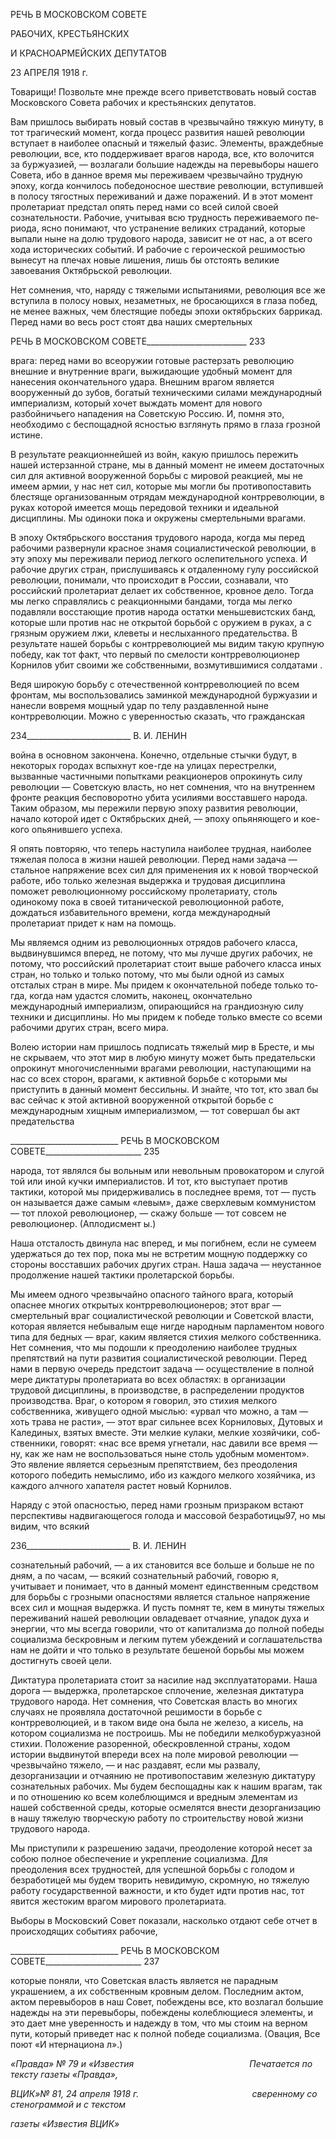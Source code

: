 РЕЧЬ В МОСКОВСКОМ СОВЕТЕ

РАБОЧИХ, КРЕСТЬЯНСКИХ

И КРАСНОАРМЕЙСКИХ ДЕПУТАТОВ

23 АПРЕЛЯ 1918 г.

Товарищи! Позвольте мне прежде всего приветствовать новый состав Московского Совета рабочих и крестьянских депутатов.

Вам пришлось выбирать новый состав в чрезвычайно тяжкую минуту, в тот трагиче­ский момент, когда процесс развития нашей революции вступает в наиболее опасный и тяжелый фазис. Элементы, враждебные революции, все, кто поддерживает врагов на­рода, все, кто волочится за буржуазией, — возлагали большие надежды на перевыборы нашего Совета, ибо в данное время мы переживаем чрезвычайно трудную эпоху, когда кончилось победоносное шествие революции, вступившей в полосу тягостных пережи­ваний и даже поражений. И в этот момент пролетариат предстал опять перед нами со всей силой своей сознательности. Рабочие, учитывая всю трудность переживаемого пе­риода, ясно понимают, что устранение великих страданий, которые выпали ныне на до­лю трудового народа, зависит не от нас, а от всего хода исторических событий. И рабо­чие с героической решимостью вынесут на плечах новые лишения, лишь бы отстоять великие завоевания Октябрьской революции.

Нет сомнения, что, наряду с тяжелыми испытаниями, революция все же вступила в полосу новых, незаметных, не бросающихся в глаза побед, не менее важных, чем бле­стящие победы эпохи октябрьских баррикад. Перед нами во весь рост стоят два наших смертельных

  

РЕЧЬ В МОСКОВСКОМ СОВЕТЕ_________________________ 233

врага: перед нами во всеоружии готовые растерзать революцию внешние и внутренние враги, выжидающие удобный момент для нанесения окончательного удара. Внешним врагом является вооруженный до зубов, богатый техническими силами международный империализм, который хочет выждать момент для нового разбойничьего нападения на Советскую Россию. И, помня это, необходимо с беспощадной ясностью взглянуть пря­мо в глаза грозной истине.

В результате реакционнейшей из войн, какую пришлось пережить нашей истерзан­ной стране, мы в данный момент не имеем достаточных сил для активной вооруженной борьбы с мировой реакцией, мы не имеем армии, у нас нет сил, которые мы могли бы противопоставить блестяще организованным отрядам международной контрреволю­ции, в руках которой имеется мощь передовой техники и идеальной дисциплины. Мы одиноки пока и окружены смертельными врагами.

В эпоху Октябрьского восстания трудового народа, когда мы перед рабочими раз­вернули красное знамя социалистической революции, в эту эпоху мы переживали пе­риод легкого ослепительного успеха. И рабочие других стран, прислушиваясь к отда­ленному гулу российской революции, понимали, что происходит в России, сознавали, что российский пролетариат делает их собственное, кровное дело. Тогда мы легко справлялись с реакционными бандами, тогда мы легко подавляли восстающие против народа остатки меньшевистских банд, которые шли против нас не открытой борьбой с оружием в руках, а с грязным оружием лжи, клеветы и неслыханного предательства. В результате нашей борьбы с контрреволюцией мы видим такую крупную победу, как тот факт, что первый по смелости контрреволюционер Корнилов убит своими же собствен­ными, возмутившимися солдатами .

Ведя широкую борьбу с отечественной контрреволюцией по всем фронтам, мы вос­пользовались заминкой международной буржуазии и нанесли вовремя мощный удар по телу раздавленной ныне контрреволюции. Можно с уверенностью сказать, что граж­данская

  

234__________________________ В. И. ЛЕНИН

война в основном закончена. Конечно, отдельные стычки будут, в некоторых городах вспыхнут кое-где на улицах перестрелки, вызванные частичными попытками реакцио­неров опрокинуть силу революции — Советскую власть, но нет сомнения, что на внут­реннем фронте реакция бесповоротно убита усилиями восставшего народа. Таким об­разом, мы пережили первую эпоху развития революции, начало которой идет с Ок­тябрьских дней, — эпоху опьяняющего и кое-кого опьянившего успеха.

Я опять повторяю, что теперь наступила наиболее трудная, наиболее тяжелая полоса в жизни нашей революции. Перед нами задача — стальное напряжение всех сил для применения их к новой творческой работе, ибо только железная выдержка и трудовая дисциплина поможет революционному российскому пролетариату, столь одинокому пока в своей титанической революционной работе, дождаться избавительного времени, когда международный пролетариат придет к нам на помощь.

Мы являемся одним из революционных отрядов рабочего класса, выдвинувшимся вперед, не потому, что мы лучше других рабочих, не потому, что российский пролета­риат стоит выше рабочего класса иных стран, но только и только потому, что мы были одной из самых отсталых стран в мире. Мы придем к окончательной победе только то­гда, когда нам удастся сломить, наконец, окончательно международный империализм, опирающийся на грандиозную силу техники и дисциплины. Но мы придем к победе только вместе со всеми рабочими других стран, всего мира.

Волею истории нам пришлось подписать тяжелый мир в Бресте, и мы не скрываем, что этот мир в любую минуту может быть предательски опрокинут многочисленными врагами революции, наступающими на нас со всех сторон, врагами, к активной борьбе с которыми мы приступить в данный момент бессильны. И знайте, что тот, кто звал бы вас сейчас к этой активной вооруженной открытой борьбе с международным хищным империализмом, — тот совершал бы акт предательства

  

___________________________ РЕЧЬ В МОСКОВСКОМ СОВЕТЕ________________________ 235

народа, тот являлся бы вольным или невольным провокатором и слугой той или иной кучки империалистов. И тот, кто выступает против тактики, которой мы придержива­лись в последнее время, тот — пусть он называется даже самым «левым», даже сверх­левым коммунистом — тот плохой революционер, — скажу больше — тот совсем не революционер. (Аплодисмент ы.)

Наша отсталость двинула нас вперед, и мы погибнем, если не сумеем удержаться до тех пор, пока мы не встретим мощную поддержку со стороны восставших рабочих дру­гих стран. Наша задача — неустанное продолжение нашей тактики пролетарской борь­бы.

Мы имеем одного чрезвычайно опасного тайного врага, который опаснее многих от­крытых контрреволюционеров; этот враг — смертельный враг социалистической рево­люции и Советской власти, которая является небывалым еще нигде народным парла­ментом нового типа для бедных — враг, каким является стихия мелкого собственника. Нет сомнения, что мы подошли к преодолению наиболее трудных препятствий на пути развития социалистической революции. Перед нами в первую очередь предстоит задача — осуществление в полной мере диктатуры пролетариата во всех областях: в организа­ции трудовой дисциплины, в производстве, в распределении продуктов производства. Враг, о котором я говорил, это стихия мелкого собственника, живущего одной мыслью: «урвал что можно, а там — хоть трава не расти», — этот враг сильнее всех Корнило­вых, Дутовых и Калединых, взятых вместе. Эти мелкие кулаки, мелкие хозяйчики, соб­ственники, говорят: «нас все время угнетали, нас давили все время — ну, как же нам не воспользоваться ныне столь удобным моментом». Это явление является серьезным препятствием, без преодоления которого победить немыслимо, ибо из каждого мелкого хозяйчика, из каждого алчного хапателя растет новый Корнилов.

Наряду с этой опасностью, перед нами грозным призраком встают перспективы над­вигающегося голода и массовой безработицы97, но мы видим, что всякий

  

236__________________________ В. И. ЛЕНИН

сознательный рабочий, — а их становится все больше и больше не по дням, а по часам, — всякий сознательный рабочий, говорю я, учитывает и понимает, что в данный мо­мент единственным средством для борьбы с грозными опасностями является стальное напряжение всех сил и мощная выдержка. И пусть помнят те, кем в минуты тяжелых переживаний нашей революции овладевает отчаяние, упадок духа и энергии, что мы всегда говорили, что от капитализма до полной победы социализма бескровным и лег­ким путем убеждений и соглашательства нам не дойти и что только в результате беше­ной борьбы мы можем достигнуть своей цели.

Диктатура пролетариата стоит за насилие над эксплуататорами. Наша дорога — вы­держка, пролетарское сплочение, железная диктатура трудового народа. Нет сомнения, что Советская власть во многих случаях не проявляла достаточной решимости в борьбе с контрреволюцией, и в таком виде она была не железо, а кисель, на котором социализ­ма не построишь. Мы не победили мелкобуржуазной стихии. Положение разоренной, обескровленной страны, ходом истории выдвинутой впереди всех на поле мировой ре­волюции — чрезвычайно тяжело, — и нас раздавят, если мы развалу, дезорганизации и отчаянию не противопоставим железную диктатуру сознательных рабочих. Мы будем беспощадны как к нашим врагам, так и по отношению ко всем колеблющимся и вред­ным элементам из нашей собственной среды, которые осмелятся внести дезорганиза­цию в нашу тяжелую творческую работу по строительству новой жизни трудового на­рода.

Мы приступили к разрешению задачи, преодоление которой несет за собою полное обеспечение и укрепление социализма. Для преодоления всех трудностей, для успеш­ной борьбы с голодом и безработицей мы будем творить невидимую, скромную, но тя­желую работу государственной важности, и кто будет идти против нас, тот явится жес­токим врагом мирового пролетариата.

Выборы в Московский Совет показали, насколько отдают себе отчет в происходя­щих событиях рабочие,

  

___________________________ РЕЧЬ В МОСКОВСКОМ СОВЕТЕ________________________ 237

которые поняли, что Советская власть является не парадным украшением, а их собст­венным кровным делом. Последним актом, актом перевыборов в наш Совет, побежде­ны все, кто возлагал большие надежды на эти перевыборы, побеждены колеблющиеся элементы, и это дает мне уверенность и надежду в том, что мы стоим на верном пути, который приведет нас к полной победе социализма. (Овация, Все поют «И нтернациона л».)

_«Правда» № 79 и «Известия                                               Печатается по тексту газеты «Правда»,_

_ВЦИК»№ 81, 24 апреля 1918 г.                                              сверенному со стенограммой и с текстом_

_газеты «Известия ВЦИК»_